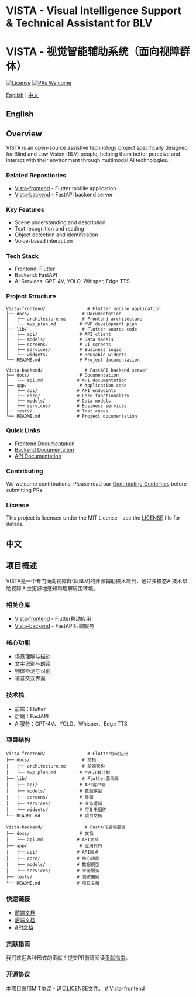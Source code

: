 # VISTA - Visual Intelligence Support & Technical Assistant for BLV
# VISTA - 视觉智能辅助系统（面向视障群体）

[![License](https://img.shields.io/badge/license-MIT-blue.svg)](LICENSE)
[![PRs Welcome](https://img.shields.io/badge/PRs-welcome-brightgreen.svg)](CONTRIBUTING.md)

[English](#english) | [中文](#中文)

<h2 id="english">English</h2>

## Overview
VISTA is an open-source assistive technology project specifically designed for Blind and Low Vision (BLV) people, helping them better perceive and interact with their environment through multimodal AI technologies.

### Related Repositories
- [Vista-frontend](https://github.com/yourusername/Vista-frontend) - Flutter mobile application
- [Vista-backend](https://github.com/yourusername/Vista-backend) - FastAPI backend server

### Key Features
- Scene understanding and description
- Text recognition and reading
- Object detection and identification
- Voice-based interaction

### Tech Stack
- Frontend: Flutter
- Backend: FastAPI
- AI Services: GPT-4V, YOLO, Whisper, Edge TTS

### Project Structure
```
Vista-frontend/                # Flutter mobile application
├── docs/                    # Documentation
│   ├── architecture.md      # Frontend architecture
│   └── mvp_plan.md         # MVP development plan
├── lib/                     # Flutter source code
│   ├── api/                # API client
│   ├── models/             # Data models
│   ├── screens/            # UI screens
│   ├── services/           # Business logic
│   └── widgets/            # Reusable widgets
└── README.md               # Project documentation

Vista-backend/                # FastAPI backend server
├── docs/                   # Documentation
│   └── api.md             # API documentation
├── app/                    # Application code
│   ├── api/               # API endpoints
│   ├── core/              # Core functionality
│   ├── models/            # Data models
│   └── services/          # Business services
├── tests/                 # Test cases
└── README.md              # Project documentation
```

### Quick Links
- [Frontend Documentation](https://github.com/yourusername/Vista-frontend)
- [Backend Documentation](https://github.com/yourusername/Vista-backend)
- [API Documentation](https://github.com/yourusername/Vista-backend/docs/api.md)

### Contributing
We welcome contributions! Please read our [Contributing Guidelines](CONTRIBUTING.md) before submitting PRs.

### License
This project is licensed under the MIT License - see the [LICENSE](LICENSE) file for details.

<h2 id="中文">中文</h2>

## 项目概述
VISTA是一个专门面向视障群体(BLV)的开源辅助技术项目，通过多模态AI技术帮助视障人士更好地感知和理解周围环境。

### 相关仓库
- [Vista-frontend](https://github.com/yourusername/Vista-frontend) - Flutter移动应用
- [Vista-backend](https://github.com/yourusername/Vista-backend) - FastAPI后端服务

### 核心功能
- 场景理解与描述
- 文字识别与朗读
- 物体检测与识别
- 语音交互界面

### 技术栈
- 前端：Flutter
- 后端：FastAPI
- AI服务：GPT-4V、YOLO、Whisper、Edge TTS

### 项目结构
```
Vista-frontend/                # Flutter移动应用
├── docs/                    # 文档
│   ├── architecture.md      # 前端架构
│   └── mvp_plan.md         # MVP开发计划
├── lib/                     # Flutter源代码
│   ├── api/                # API客户端
│   ├── models/             # 数据模型
│   ├── screens/            # 界面
│   ├── services/           # 业务逻辑
│   └── widgets/            # 可复用组件
└── README.md               # 项目文档

Vista-backend/                # FastAPI后端服务
├── docs/                   # 文档
│   └── api.md             # API文档
├── app/                    # 应用代码
│   ├── api/               # API端点
│   ├── core/              # 核心功能
│   ├── models/            # 数据模型
│   └── services/          # 业务服务
├── tests/                 # 测试用例
└── README.md              # 项目文档
```

### 快速链接
- [前端文档](https://github.com/yourusername/Vista-frontend)
- [后端文档](https://github.com/yourusername/Vista-backend)
- [API文档](https://github.com/yourusername/Vista-backend/docs/api.md)

### 贡献指南
我们欢迎各种形式的贡献！提交PR前请阅读[贡献指南](CONTRIBUTING.md)。

### 开源协议
本项目采用MIT协议 - 详见[LICENSE](LICENSE)文件。
#   V i s t a - f r o n t e n d  
 